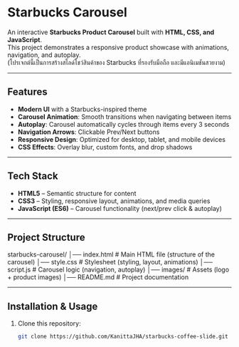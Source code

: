 # Starbucks Carousel

An interactive **Starbucks Product Carousel** built with **HTML, CSS, and JavaScript**.  
This project demonstrates a responsive product showcase with animations, navigation, and autoplay.  
(โปรเจกต์นี้เป็นการสร้างสไลด์โชว์สินค้าของ Starbucks ที่รองรับมือถือ และมีแอนิเมชันสวยงาม)

---

## Features

- **Modern UI** with a Starbucks-inspired theme
- **Carousel Animation**: Smooth transitions when navigating between items
- **Autoplay**: Carousel automatically cycles through items every 3 seconds
- **Navigation Arrows**: Clickable Prev/Next buttons
- **Responsive Design**: Optimized for desktop, tablet, and mobile devices
- **CSS Effects**: Overlay blur, custom fonts, and drop shadows

---

## Tech Stack

- **HTML5** – Semantic structure for content
- **CSS3** – Styling, responsive layout, animations, and media queries
- **JavaScript (ES6)** – Carousel functionality (next/prev click & autoplay)

---

## Project Structure

starbucks-carousel/
│── index.html # Main HTML file (structure of the carousel)
│── style.css # Stylesheet (styling, layout, animations)
│── script.js # Carousel logic (navigation, autoplay)
│── images/ # Assets (logo + product images)
│── README.md # Project documentation

---

## Installation & Usage

1. Clone this repository:
   ```bash
   git clone https://github.com/KanittaJHA/starbucks-coffee-slide.git
   ```
